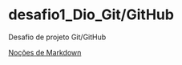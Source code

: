 # desafio1_Dio_Git/GitHub

Desafio de projeto Git/GitHub

[Noções de Markdown](https://markdown.net.br/sintaxe-basica/)
